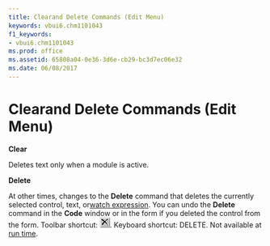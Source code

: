 ```yaml
---
title: Clearand Delete Commands (Edit Menu)
keywords: vbui6.chm1101043
f1_keywords:
- vbui6.chm1101043
ms.prod: office
ms.assetid: 65808a04-0e36-3d6e-cb29-bc3d7ec06e32
ms.date: 06/08/2017
---
```



# Clearand Delete Commands (Edit Menu)

 **Clear**

Deletes text only when a module is active.

 **Delete**

At other times, changes to the  **Delete** command that deletes the currently selected control, text, or[watch expression](vbe-glossary.md). You can undo the  **Delete** command in the **Code** window or in the form if you deleted the control from the form.
Toolbar shortcut: 
![Toolbar button](../../../images/tbr_del_ZA01201696.gif). Keyboard shortcut: DELETE.
Not available at [run time](vbe-glossary.md).

